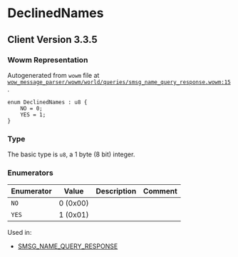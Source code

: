 # DeclinedNames

## Client Version 3.3.5

### Wowm Representation

Autogenerated from `wowm` file at [`wow_message_parser/wowm/world/queries/smsg_name_query_response.wowm:15`](https://github.com/gtker/wow_messages/tree/main/wow_message_parser/wowm/world/queries/smsg_name_query_response.wowm#L15).

```rust,ignore
enum DeclinedNames : u8 {
    NO = 0;
    YES = 1;
}
```
### Type
The basic type is `u8`, a 1 byte (8 bit) integer.
### Enumerators
| Enumerator | Value  | Description | Comment |
| --------- | -------- | ----------- | ------- |
| `NO` | 0 (0x00) |  |  |
| `YES` | 1 (0x01) |  |  |

Used in:
* [SMSG_NAME_QUERY_RESPONSE](smsg_name_query_response.md)


